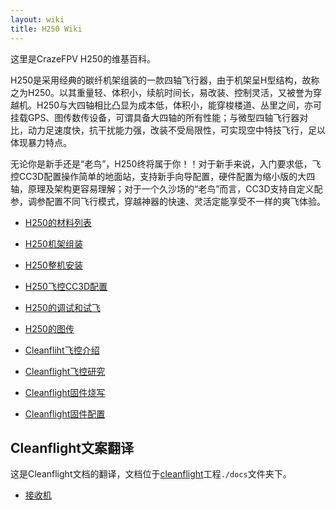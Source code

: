 ```yaml
---
layout: wiki
title: H250 Wiki
---
```


<div class="jumbotron">
    <p class="lead">这里是CrazeFPV H250的维基百科。</p>
</div>

<p>H250是采用经典的碳纤机架组装的一款四轴飞行器，由于机架呈H型结构，故称之为H250。以其重量轻、体积小，续航时间长，易改装、控制灵活，又被誉为穿越机。H250与大四轴相比凸显为成本低，体积小，能穿梭楼道、丛里之间，亦可挂载GPS、图传数传设备，可谓具备大四轴的所有性能；与微型四轴飞行器对比，动力足速度快，抗干扰能力强，改装不受局限性，可实现空中特技飞行，足以体现暴力特点。</p>

<p>
无论你是新手还是“老鸟”，H250终将属于你！！对于新手来说，入门要求低，飞控CC3D配置操作简单的地面站，支持新手向导配置，硬件配置为缩小版的大四轴，原理及架构更容易理解；对于一个久沙场的“老鸟”而言，CC3D支持自定义配参，调参配置不同飞行模式，穿越神器的快速、灵活定能享受不一样的爽飞体验。</p>

* [H250的材料列表](wiki/h250-list.html)
* [H250机架组装](wiki/h250-assemble.html)
* [H250整机安装](wiki/h250-elec-assemble.html)
* [H250飞控CC3D配置](wiki/h250-config.html)
* [H250的调试和试飞](wiki/h250-debug.html)
* [H250的图传](wiki/h250-fpv.html)

* [Cleanfliht飞控介绍](wiki/cleanflight-know.html)
* [Cleanflight飞控研究](wiki/cleanflight-config.html)
* [Cleanflight固件烧写](wiki/cleanflight-firmware-flasher.html)
* [Cleanflight固件配置](wiki/cleanflight-firmware-config.html)

## Cleanflight文案翻译
这是Cleanflight文档的翻译，文档位于[cleanflight](https://github.com/Crazepony/cleanflight)工程`./docs`文件夹下。

* [接收机](wiki/cleanflight-rx.html)
